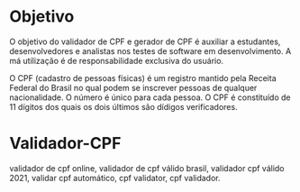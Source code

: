 # Objetivo

O objetivo do validador de CPF e gerador de CPF é auxiliar a estudantes, desenvolvedores e analistas nos testes de software em desenvolvimento. A má utilização é de responsabilidade exclusiva do usuário.

O CPF (cadastro de pessoas físicas) é um registro mantido pela Receita Federal do Brasil no qual podem se inscrever pessoas de qualquer nacionalidade. O número é único para cada pessoa. O CPF é constituído de 11 dígitos dos quais os dois últimos são dídigos verificadores.



# Validador-CPF
validador de cpf online, validador de cpf válido brasil, validador cpf válido 2021, validar cpf automático, cpf validator, cpf validador.
